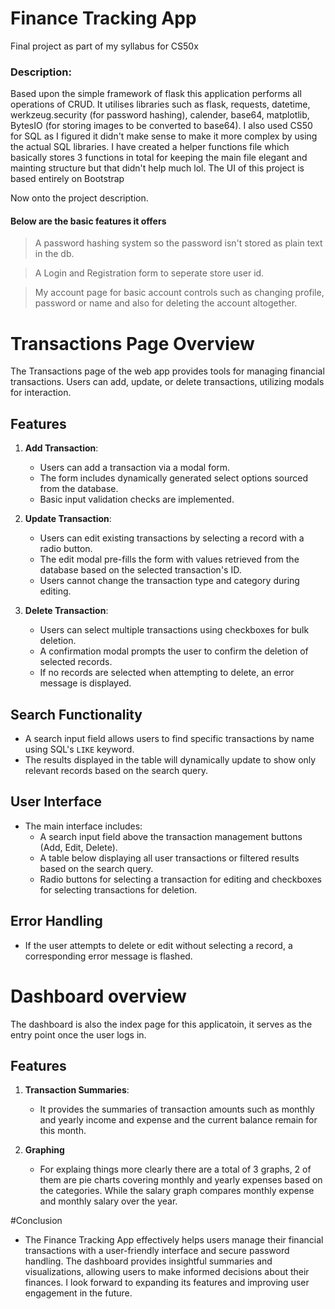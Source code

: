 
# Finance Tracking App

Final project as part of my syllabus for CS50x

### Description:
Based upon the simple framework of flask this application performs all operations of CRUD. It utilises libraries such as flask, requests, datetime, werkzeug.security (for password hashing), calender, base64, matplotlib, BytesIO (for storing images to be converted to base64). I also used CS50 for SQL as I figured it didn't make sense to make it more complex by using the actual SQL libraries. I have created a helper functions file which basically stores 3 functions in total for keeping the main file elegant and mainting structure but that didn't help much lol. The UI of this project is based entirely on Bootstrap

Now onto the project description.

#### Below are the basic features it offers
>A password hashing system so the password isn't stored as plain text in the db.<br/>

>A Login and Registration form to seperate store user id.<br/>

>My account page for basic account controls such as changing profile, password or name and also for deleting the account altogether.<br/>

# Transactions Page Overview

The Transactions page of the web app provides tools for managing financial transactions. Users can add, update, or delete transactions, utilizing modals for interaction.

## Features

1. **Add Transaction**:
   - Users can add a transaction via a modal form.
   - The form includes dynamically generated select options sourced from the database.
   - Basic input validation checks are implemented.

2. **Update Transaction**:
   - Users can edit existing transactions by selecting a record with a radio button.
   - The edit modal pre-fills the form with values retrieved from the database based on the selected transaction's ID.
   - Users cannot change the transaction type and category during editing.

3. **Delete Transaction**:
   - Users can select multiple transactions using checkboxes for bulk deletion.
   - A confirmation modal prompts the user to confirm the deletion of selected records.
   - If no records are selected when attempting to delete, an error message is displayed.

## Search Functionality

- A search input field allows users to find specific transactions by name using SQL's `LIKE` keyword.
- The results displayed in the table will dynamically update to show only relevant records based on the search query.

## User Interface

- The main interface includes:
  - A search input field above the transaction management buttons (Add, Edit, Delete).
  - A table below displaying all user transactions or filtered results based on the search query.
  - Radio buttons for selecting a transaction for editing and checkboxes for selecting transactions for deletion.

## Error Handling

- If the user attempts to delete or edit without selecting a record, a corresponding error message is flashed.



# Dashboard overview

The dashboard is also the index page for this applicatoin, it serves as the entry point once the user logs in. 

## Features

1. **Transaction Summaries**:
   - It provides the summaries of transaction amounts such as monthly and yearly income and expense and the current balance remain for this month.

2. **Graphing**
    - For explaing things more clearly there are a total of 3 graphs, 2 of them are pie charts covering monthly and yearly expenses based on the categories. While the salary graph compares monthly expense and monthly salary over the year.



#Conclusion
 - The Finance Tracking App effectively helps users manage their financial transactions with a user-friendly interface and secure password handling. The dashboard provides insightful summaries and visualizations, allowing users to make informed decisions about their finances. I look forward to expanding its features and improving user engagement in the future.
